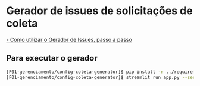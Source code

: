# Gerador de issues de solicitações de coleta

[- Como utilizar o Gerador de Issues, passo a passo](https://github.com/MPMG-DCC-UFMG/F01/wiki/Como-utilizar-a-ferramenta-de-cria%C3%A7%C3%A3o-de-issues)

## Para executar o gerador

```bash
[F01-gerenciamento/config-coleta-generator]$ pip install -r ../requirements.txt
[F01-gerenciamento/config-coleta-generator]$ streamlit run app.py --server.port [PORT]
```
